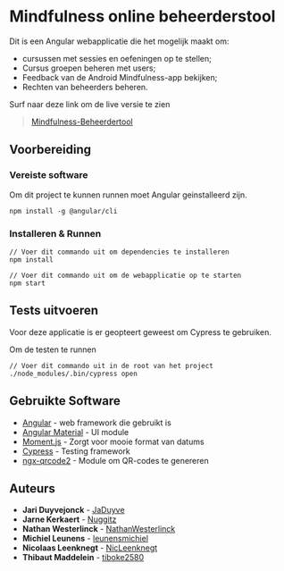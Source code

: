 # Mindfulness online beheerderstool

Dit is een Angular webapplicatie die het mogelijk maakt om:
- cursussen met sessies en oefeningen op te stellen; 
- Cursus groepen beheren met users; 
- Feedback van de Android Mindfulness-app bekijken;
- Rechten van beheerders beheren.

Surf naar deze link om de live versie te zien
> [Mindfulness-Beheerdertool](http://projecten3studserver03.westeurope.cloudapp.azure.com:4200)

## Voorbereiding

### Vereiste software

Om dit project te kunnen runnen moet Angular geinstalleerd zijn.

```
npm install -g @angular/cli
```

### Installeren & Runnen


```
// Voer dit commando uit om dependencies te installeren
npm install

// Voer dit commando uit om de webapplicatie op te starten
npm start
```

## Tests uitvoeren

Voor deze applicatie is er geopteert geweest om Cypress te gebruiken.

Om de testen te runnen 

```
// Voer dit commando uit in de root van het project
./node_modules/.bin/cypress open
```


## Gebruikte Software

* [Angular](https://angular.io/) - web framework die gebruikt is
* [Angular Material](https://material.angular.io/) - UI module
* [Moment.js](https://momentjs.com) - Zorgt voor mooie format van datums
* [Cypress](https://www.cypress.io) - Testing framework
* [ngx-qrcode2](https://www.npmjs.com/package/ngx-qrcode2) - Module om QR-codes te genereren

## Auteurs

* **Jari Duyvejonck** - [JaDuyve](https://github.com/JaDuyve)
* **Jarne Kerkaert** - [Nuggitz](https://github.com/Nuggitz)
* **Nathan Westerlinck** - [NathanWesterlinck](https://github.com/NathanWesterlinck)
* **Michiel Leunens** - [leunensmichiel](https://github.com/leunensmichiel)
* **Nicolaas Leenknegt** - [NicLeenknegt](https://github.com/NicLeenknegt)
* **Thibaut Maddelein** - [tiboke2580](https://github.com/tiboke2580)


